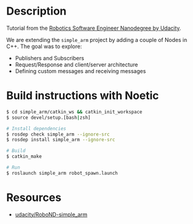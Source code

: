 # Description

Tutorial from the [Robotics Software Engineer Nanodegree by Udacity](https://www.udacity.com/course/robotics-software-engineer--nd209).

We are extending the `simple_arm` project by adding a couple of Nodes in C++. The goal was to explore:
- Publishers and Subscribers
- Request/Response and client/server architecture
- Defining custom messages and receiving messages

# Build instructions with Noetic

```bash
$ cd simple_arm/catkin_ws && catkin_init_workspace
$ source devel/setup.[bash|zsh]

# Install dependencies
$ rosdep check simple_arm --ignore-src
$ rosdep install simple_arm --ignore-src

# Build
$ catkin_make

# Run
$ roslaunch simple_arm robot_spawn.launch
```

# Resources

- [udacity/RoboND-simple_arm](https://github.com/udacity/RoboND-simple_arm)
